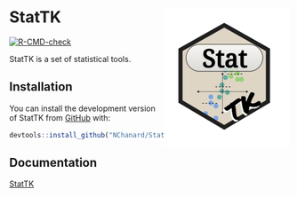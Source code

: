 
<!-- README.md is generated from README.Rmd. Please edit that file -->

# StatTK <a href='https://nchanard.github.io/StatTK/'><img src='man/figures/logo.png' align="right" /></a>

<!-- badges: start -->

[![R-CMD-check](https://github.com/NChanard/StatTK/actions/workflows/R-CMD-check.yaml/badge.svg)](https://github.com/NChanard/StatTK/actions/workflows/R-CMD-check.yaml)
<!-- badges: end -->

StatTK is a set of statistical tools.

## Installation

You can install the development version of StatTK from
[GitHub](https://github.com/) with:

``` r
devtools::install_github("NChanard/StatTK")
```

## Documentation

[StatTK](https://nchanard.github.io/StatTK/)
